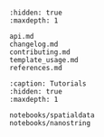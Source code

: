 ```{include} ../README.md

```

```{toctree}
:hidden: true
:maxdepth: 1

api.md
changelog.md
contributing.md
template_usage.md
references.md
```

```{toctree}
:caption: Tutorials
:hidden: true
:maxdepth: 1

notebooks/spatialdata
notebooks/nanostring
```
